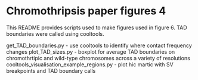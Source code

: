 # Chromothripsis paper figures 4

This README provides scripts used to make figures used in figure 6. TAD boundaries were called using cooltools. 

get_TAD_boundaries.py - use cooltools to identify where contact frequency changes
plot_TAD_sizes.py - boxplot for average TAD boundaries on chromothrtipic and wild-type chromosomes across a variety of resolutions 
cooltools_visualisation_example_regions.py - plot hic martic with SV breakpoints and TAD boundary calls 
